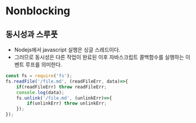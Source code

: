 # Nonblocking

## 동시성과 스루풋
+ Nodejs에서 javascript 실행은 싱글 스레드이다.
+ 그러므로 동시성은 다른 작업이 완료된 이후 자바스크립트 콜백함수를 실행하는 이벤트 루프를 의미한다. 


```javascript
const fs = require('fs');
fs.readFile('/file.md', (readFileErr, data)=>{
    if(readFileErr) throw readFileErr;
    console.log(data);
    fs.unlink('/file.md', (unlinkErr)=>{
        if(unlinkErr) throw unlinkErr;
    });
});